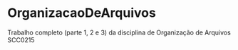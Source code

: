 # OrganizacaoDeArquivos
Trabalho completo (parte 1, 2 e 3) da disciplina de Organização de Arquivos SCC0215
